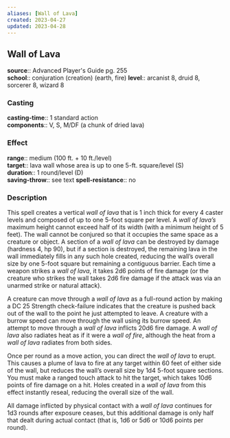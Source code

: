 ```yaml
---
aliases: [Wall of Lava]
created: 2023-04-27
updated: 2023-04-28
---
```


## Wall of Lava

**source**:: Advanced Player's Guide pg. 255  
**school**:: conjuration (creation) (earth, fire)
**level**:: arcanist 8, druid 8, sorcerer 8, wizard 8

### Casting

**casting-time**:: 1 standard action  
**components**:: V, S, M/DF (a chunk of dried lava)

### Effect

**range**:: medium (100 ft. + 10 ft./level)  
**target**:: lava wall whose area is up to one 5-ft. square/level (S)  
**duration**:: 1 round/level (D)  
**saving-throw**:: see text
**spell-resistance**:: no

### Description

This spell creates a vertical *wall of lava* that is 1 inch thick for every 4 caster levels and composed of up to one 5-foot square per level. A *wall of lava’s* maximum height cannot exceed half of its width (with a minimum height of 5 feet). The wall cannot be conjured so that it occupies the same space as a creature or object. A section of a *wall of lava* can be destroyed by damage (hardness 4, hp 90), but if a section is destroyed, the remaining lava in the wall immediately fills in any such hole created, reducing the wall’s overall size by one 5-foot square but remaining a contiguous barrier. Each time a weapon strikes a *wall of lava*, it takes 2d6 points of fire damage (or the creature who strikes the wall takes 2d6 fire damage if the attack was via an unarmed strike or natural attack).  
  
A creature can move through a *wall of lava* as a full-round action by making a DC 25 Strength check-failure indicates that the creature is pushed back out of the wall to the point he just attempted to leave. A creature with a burrow speed can move through the wall using its burrow speed. An attempt to move through a *wall of lava* inflicts 20d6 fire damage. A *wall of lava* also radiates heat as if it were a *wall of fire*, although the heat from a *wall of lava* radiates from both sides.  
  
Once per round as a move action, you can direct the *wall of lava* to erupt. This causes a plume of lava to fire at any target within 60 feet of either side of the wall, but reduces the wall’s overall size by 1d4 5-foot square sections. You must make a ranged touch attack to hit the target, which takes 10d6 points of fire damage on a hit. Holes created in a *wall of lava* from this effect instantly reseal, reducing the overall size of the wall.  
  
All damage inflicted by physical contact with a *wall of lava* continues for 1d3 rounds after exposure ceases, but this additional damage is only half that dealt during actual contact (that is, 1d6 or 5d6 or 10d6 points per round).
